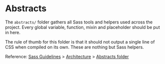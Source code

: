 # Abstracts

The `abstracts/` folder gathers all Sass tools and helpers used across the
project. Every global variable, function, mixin and placeholder should be put in
here.

The rule of thumb for this folder is that it should not output a single line of
CSS when compiled on its own. These are nothing but Sass helpers.

Reference: [Sass Guidelines](http://sass-guidelin.es/) >
[Architecture](http://sass-guidelin.es/#architecture) >
[Abstracts folder](http://sass-guidelin.es/#abstracts-folder)
